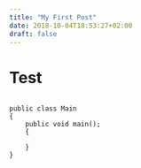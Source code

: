 ```yaml
---
title: "My First Post"
date: 2018-10-04T18:53:27+02:00
draft: false
---
```


# Test

```

public class Main
{
    public void main();
    {

    }
}
```